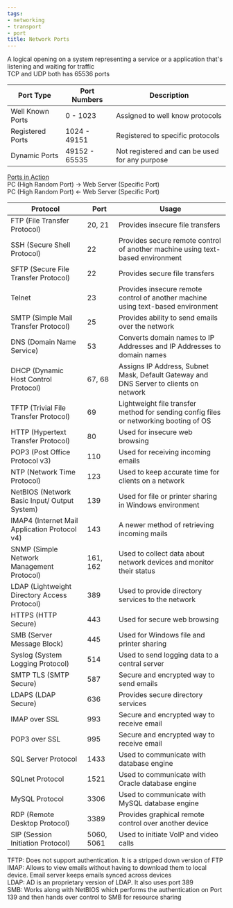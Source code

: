 ```yaml
---
tags:
- networking
- transport
- port
title: Network Ports
---
```


A logical opening on a system representing a service or a application that's listening and waiting for traffic  
TCP and UDP both has 65536 ports

| Port Type        | Port Numbers  | Description                                    |
| ---------------- | ------------- | ---------------------------------------------- |
| Well Known Ports | 0 - 1023      | Assigned to well know protocols                |
| Registered Ports | 1024 - 49151  | Registered to specific protocols               |
| Dynamic Ports    | 49152 - 65535 | Not registered and can be used for any purpose |

<u>Ports in Action</u>  
PC (High Random Port) → Web Server (Specific Port)  
PC (High Random Port) ← Web Server (Specific Port)

| Protocol                                      | Port       | Usage                                                                                 |
| --------------------------------------------- | ---------- | ------------------------------------------------------------------------------------- |
| FTP (File Transfer Protocol)                  | 20, 21     | Provides insecure file transfers                                                      |
| SSH (Secure Shell Protocol)                   | 22         | Provides secure remote control of another machine using text-based environment        |
| SFTP (Secure File Transfer Protocol)          | 22         | Provides secure file transfers                                                        |
| Telnet                                        | 23         | Provides insecure remote control of another machine using text-based environment      |
| SMTP (Simple Mail Transfer Protocol)          | 25         | Provides ability to send emails over the network                                      |
| DNS (Domain Name Service)                     | 53         | Converts domain names to IP Addresses and IP Addresses to domain names                |
| DHCP (Dynamic Host Control Protocol)          | 67, 68     | Assigns IP Address, Subnet Mask, Default Gateway and DNS Server to clients on network |
| TFTP (Trivial File Transfer Protocol)         | 69         | Lightweight file transfer method for sending config files or networking booting of OS |
| HTTP (Hypertext Transfer Protocol)            | 80         | Used for insecure web browsing                                                        |
| POP3 (Post Office Protocol v3)                | 110        | Used for receiving incoming emails                                                    |
| NTP (Network Time Protocol)                   | 123        | Used to keep accurate time for clients on a network                                   |
| NetBIOS (Network Basic Input/ Output System)  | 139        | Used for file or printer sharing in Windows environment                               |
| IMAP4 (Internet Mail Application Protocol v4) | 143        | A newer method of retrieving incoming mails                                           |
| SNMP (Simple Network Management Protocol)     | 161, 162   | Used to collect data about network devices and monitor their status                   |
| LDAP (Lightweight Directory Access Protocol)  | 389        | Used to provide directory services to the network                                     |
| HTTPS (HTTP Secure)                           | 443        | Used for secure web browsing                                                          |
| SMB (Server Message Block)                    | 445        | Used for Windows file and printer sharing                                             |
| Syslog (System Logging Protocol)              | 514        | Used to send logging data to a central server                                         |
| SMTP TLS (SMTP Secure)                        | 587        | Secure and encrypted way to send emails                                               |
| LDAPS (LDAP Secure)                           | 636        | Provides secure directory services                                                    |
| IMAP over SSL                                 | 993        | Secure and encrypted way to receive email                                             |
| POP3 over SSL                                 | 995        | Secure and encrypted way to receive email                                             |
| SQL Server Protocol                           | 1433       | Used to communicate with database engine                                              |
| SQLnet Protocol                               | 1521       | Used to communicate with Oracle database engine                                       |
| MySQL Protocol                                | 3306       | Used to communicate with MySQL database engine                                        |
| RDP (Remote Desktop Protocol)                 | 3389       | Provides graphical remote control over another device                                 |
| SIP (Session Initiation Protocol)             | 5060, 5061 | Used to initiate VoIP and video calls                                                 |

TFTP: Does not support authentication. It is a stripped down version of FTP  
IMAP: Allows to view emails without having to download them to local device. Email server keeps emails synced across devices  
LDAP: AD is an proprietary version of LDAP. It also uses port 389  
SMB: Works along with NetBIOS which performs the authentication on Port 139 and then hands over control to SMB for resource sharing